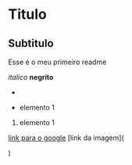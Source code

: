 # Titulo

## Subtitulo

Esse é o meu primeiro readme

*italico*
**negrito**

-

- elemento 1

1) elemento 1

[link para o google](https://www.google.com)
[link da imagem](

)



